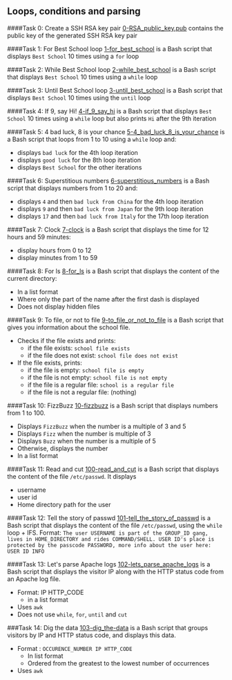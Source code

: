 ## Loops, conditions and parsing

####Task 0: Create a SSH RSA key pair
[0-RSA_public_key.pub](0-RSA_public_key.pub) contains the public key of the generated SSH RSA key pair

####Task 1: For Best School loop
[1-for_best_school](1-for_best_school) is a Bash script that displays `Best School` 10 times using a `for` loop

####Task 2: While Best School loop
[2-while_best_school](2-while_best_school) is a Bash script that displays `Best School` 10 times using a `while` loop

####Task 3: Until Best School loop
[3-until_best_school](3-until_best_school) is a Bash script that displays `Best School` 10 times using the `until` loop

####Task 4: If 9, say Hi!
[4-if_9_say_hi](4-if_9_say_hi) is a Bash script that displays `Best School` 10 times using a `while` loop but also prints `Hi` after the 9th iteration

####Task 5: 4 bad luck, 8 is your chance
[5-4_bad_luck_8_is_your_chance](5-4_bad_luck_8_is_your_chance) is a Bash script that loops from 1 to 10 using a `while` loop and:
- displays `bad luck` for the 4th loop iteration
- displays `good luck` for the 8th loop iteration
- displays `Best School` for the other iterations

####Task 6: Superstitious numbers
[6-superstitious_numbers](6-superstitious_numbers) is a Bash script that displays numbers from 1 to 20 and:
- displays `4` and then `bad luck from China` for the 4th loop iteration
- displays `9` and then `bad luck from Japan` for the 9th loop iteration
- displays `17` and then `bad luck from Italy` for the 17th loop iteration

####Task 7: Clock
[7-clock](7-clock) is a Bash script that displays the time for 12 hours and 59 minutes:
- display hours from 0 to 12
- display minutes from 1 to 59

####Task 8: For ls
[8-for_ls](8-for_ls) is a Bash script that displays the content of the current directory:
- In a list format
- Where only the part of the name after the first dash is displayed
- Does not display hidden files

####Task 9: To file, or not to file
[9-to_file_or_not_to_file](9-to_file_or_not_to_file) is a Bash script that gives you information about the school file.
- Checks if the file exists and prints:
	- if the file exists: `school file exists`
	- if the file does not exist: `school file does not exist`
- If the file exists, prints:
	- if the file is empty: `school file is empty`
	- if the file is not empty: `school file is not empty`
	- if the file is a regular file: `school is a regular file`
	- if the file is not a regular file: (nothing)

####Task 10: FizzBuzz
[10-fizzbuzz](10-fizzbuzz) is a Bash script that displays numbers from 1 to 100.
- Displays `FizzBuzz` when the number is a multiple of 3 and 5
- Displays `Fizz` when the number is multiple of 3
- Displays `Buzz` when the number is a multiple of 5
- Otherwise, displays the number
- In a list format


####Task 11: Read and cut
[100-read_and_cut](100-read_and_cut) is a Bash script that displays the content of the file `/etc/passwd`.
It displays
- username
- user id
- Home directory path for the user

####Task 12: Tell the story of passwd
[101-tell_the_story_of_passwd](101-tell_the_story_of_passwd) is a Bash script that displays the content of the file `/etc/passwd`, using the `while` loop + IFS.
Format: `The user USERNAME is part of the GROUP_ID gang, lives in HOME_DIRECTORY and rides COMMAND/SHELL. USER ID's place is protected by the passcode PASSWORD, more info about the user here: USER ID INFO`

####Task 13: Let's parse Apache logs
[102-lets_parse_apache_logs](102-lets_parse_apache_logs) is  a Bash script that displays the visitor IP along with the HTTP status code from an Apache log file.
- Format: IP HTTP_CODE
	- in a list format
- Uses `awk`
- Does not use `while`, `for`, `until` and `cut`

###Task 14: Dig the data
[103-dig_the-data](103-dig_the-data) is a Bash script that groups visitors by IP and HTTP status code, and displays this data.
- Format : `OCCURENCE_NUMBER IP HTTP_CODE`
	- In list format
	- Ordered from the greatest to the lowest number of occurrences
- Uses `awk`
